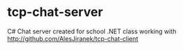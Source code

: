 # tcp-chat-server
C# Chat server created for school .NET class working with http://github.com/AlesJiranek/tcp-chat-client
